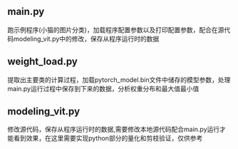 ## main.py
跑示例程序(小猫的图片分类)，加载程序配置参数以及打印配置参数，配合在源代码modeling_vit.py中的修改，保存从程序运行时的数据

## weight_load.py
提取出主要类的计算过程，加载pytorch_model.bin文件中储存的模型参数，处理main.py运行过程中保存到下来的数据，分析权重分布和最大值最小值

## modeling_vit.py
修改源代码，保存从程序运行时的数据,需要修改本地源代码配合main.py运行才能看到效果，在这里需要实现python部分的量化和剪枝验证，仅供参考

